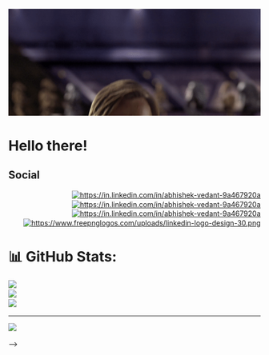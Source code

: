 ![](/MeagerHardtofindAlbertosaurus-size_restricted.gif)
<h1>Hello there!</h1>
<h2>Social</h2>
<p style="text-align:right"><a href="https://linktr.ee/webby0_0" target="_blank"><img align="center" src="https://api.blog.production.linktr.ee/wp-content/uploads/2022/06/Avatar-Symbol-Canopy.png" alt="https://in.linkedin.com/in/abhishek-vedant-9a467920a" height="40" width="40" /></a>
<span>
<a href="https://twitter.com/abhishek_vedant" target="_blank"><img align="center" src="https://www.freepnglogos.com/uploads/twitter-logo-png/twitter-logo-vector-png-clipart-1.png" alt="https://in.linkedin.com/in/abhishek-vedant-9a467920a" height="40" width="40" /></a></span>
<span>
<a href="https://www.instagram.com/abhishek.vedant/" target="_blank"><img align="center" src="https://www.freepnglogos.com/uploads/logo-ig-png/logo-ig-instagram-new-logo-vector-download-13.png" alt="https://in.linkedin.com/in/abhishek-vedant-9a467920a" height="40" width="40" /></a></span>
  
<span>
<a href="https://in.linkedin.com/in/abhishek-vedant-9a467920a" target="_blank"><img align="center" src="https://www.freepnglogos.com/uploads/linkedin-logo-transparent-picture-31.png" alt="https://www.freepnglogos.com/uploads/linkedin-logo-design-30.png" height="40" width="40" /></a></span>

# 📊 GitHub Stats:
![](https://github-readme-stats.vercel.app/api?username=webby1015&theme=dark&hide_border=false&include_all_commits=false&count_private=false)<br/>
![](https://nirzak-streak-stats.vercel.app/?user=webby1015&theme=dark&hide_border=false)<br/>
![](https://github-readme-stats.vercel.app/api/top-langs/?username=webby1015&theme=dark&hide_border=false&include_all_commits=false&count_private=false&layout=compact)

---
[![](https://visitcount.itsvg.in/api?id=webby1015&icon=0&color=0)](https://visitcount.itsvg.in)
</p>
<!-- <h2>Feel Free to Go Through my Repos</h2></hr> -->
<!-- <h2>Projects</h2></hr> -->
<!-- <ul>
<li><a href="https://superb-cuchufli-56c184.netlify.app/" target="_blank">Movie Boooking</a></li>
<li><a href="https://webby1015.github.io/Snake-Game/" target="_blank">Snake Game</a></li>
<li><a href="https://webby1015.github.io/RandomColorPalette//" target="_blank">Random Color Palette</a></li>
<li><a href="https://webby1015.github.io/keeps/" target="_blank">Keeps (Memo) </a></li>
<li><a href="https://webby1015.github.io/Spotify-Clone-or-music-player/" target="_blank">Spotify</a></li>



<!-- Proudly created with GPRM ( https://gprm.itsvg.in ) -->

</ul> -->

